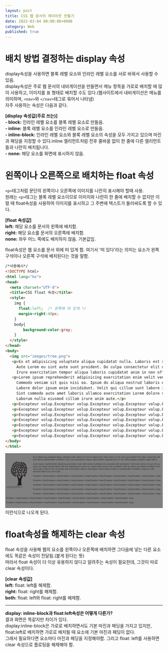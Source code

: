 ```yaml
---
layout: post
title: CSS 웹 문서의 레이아웃 만들기
date: 2022-03-04 00:00:00+0900
category: Web
published: true
---
```


# 배치 방법 결정하는 display 속성 
display속성을 사용하면 블록 레벨 요소와 인라인 레벨 요소를 서로 바꿔서 사용할 수 있음.  
display속성은 주로 웹 문서의 내비게이션을 만들면서 메뉴 항목을 가로로 배치할 때 많이 사용하고, 이미지를 표 형태로 배치할 수도 있다.(웹사이트에서 내비게이션은 메뉴를 의미하며, ```<nav>```와 ```</nav>```태그로 묶어서 나타냄)  
자주 사용하는 속성은 다음과 같다.  
>
**[display 속성값(주로 쓰는)]**  
**- block:** 인라인 레벨 요소를 블록 레벨 요소로 만들음.  
**- inline:** 블록 레벨 요소를 인라인 레벨 요소로 만들음.  
**- inline-block:** 인라인 레벨 요소와 블록 레벨 요소의 속성을 모두 가지고 있으며 마진과 패딩을 지정할 수 있다.inline 엘리먼트처럼 전후 줄바꿈 없이 한 줄에 다른 엘리먼트들과 나란히 배치됩니다.   
**- none:** 해당 요소를 화면에 표시하지 않음.  

# 왼쪽이나 오른쪽으로 배치하는 float 속성
```<p>```태그처럼 문단의 왼쪽이나 오른쪽에 이미지를 나란히 표시해야 할때 사용.  
원래는 ```<p>```태그는 블록 레벨 요소이므로 이미지와 나란히 한 줄에 배치할 수 없지만 이럴 때 float속성을 사용하여 이미지를 표시하고 그 주변에 텍스트가 둘러싸도록 할 수 있다.  
>
**[float 속성값]**  
**left:** 해당 요소를 문서의 왼쪽에 배치함.  
**right:** 해당 요소를 문서의 오른쪽에 배치함.  
**none:** 좌우 어느 쪽에도 배치하지 않음. 기본값임.  

float속성은 웹 요소를 문서 위에 떠 있게 함. 여기서 '떠 있다'라는 의미는 요소가 왼쪽 구석이나 오른쪽 구석에 배치된다는 것을 말함.  
```html
/*사용예시*/
<!DOCTYPE html>
<html lang="ko">
<head>
  <meta charset="UTF-8">
  <title>CSS float 속성</title>
  <style>
    img {
      float:left;  /* 왼쪽에 떠 있게 */
      margin-right:40px;
    }
    body{
        background-color:gray;
    }
  </style>
</head>
<body>
  <img src="images/tree.png">
   <p>Ex et adipisicing voluptate aliqua cupidatat nulla. Laboris est sint sit aliqua enim. 
     Aute Lorem eu sint aute sunt proident. Do culpa consectetur elit duis laboris reprehenderit incididunt nulla. 
     Irure exercitation tempor aliqua laboris cupidatat anim in non officia aliquip excepteur fugiat labore.</p>
   <p>Lorem ipsum reprehenderit adipisicing exercitation enim velit veniam incididunt sit consectetur elit exercitation. 
     Commodo veniam sit quis nisi ea. Ipsum do aliqua nostrud laboris elit duis adipisicing id Lorem qui. 
     Labore dolor ipsum enim incididunt. Velit qui cillum sunt labore incididunt duis aute Lorem nulla et. 
     Sint commodo aute amet laboris ullamco exercitation Lorem dolore veniam ut reprehenderit incididunt. 
     Laborum nulla eiusmod cillum irure anim aute.</p>
   <p>Excepteur volup.Excepteur volup.Excepteur volup.Excepteur volup.Excepteur volup.Excepteur volup.Excepteur volup.Excepteur volup.Excepteur volup.</p>
   <p>Excepteur volup.Excepteur volup.Excepteur volup.Excepteur volup.Excepteur volup.Excepteur volup.Excepteur volup.Excepteur volup.Excepteur volup.</p>
   <p>Excepteur volup.Excepteur volup.Excepteur volup.Excepteur volup.Excepteur volup.Excepteur volup.Excepteur volup.Excepteur volup.Excepteur volup.</p>
   <p>Excepteur volup.Excepteur volup.Excepteur volup.Excepteur volup.Excepteur volup.Excepteur volup.Excepteur volup.Excepteur volup.Excepteur volup.</p>
   <p>Excepteur volup.Excepteur volup.Excepteur volup.Excepteur volup.Excepteur volup.Excepteur volup.Excepteur volup.Excepteur volup.Excepteur volup.</p>
   <p>Excepteur volup.Excepteur volup.Excepteur volup.Excepteur volup.Excepteur volup.Excepteur volup.Excepteur volup.Excepteur volup.Excepteur volup.</p>
   <p>Excepteur volup.Excepteur volup.Excepteur volup.Excepteur volup.Excepteur volup.Excepteur volup.Excepteur volup.Excepteur volup.Excepteur volup.</p>
</body>
</html>
```
![float예시](\images\css\float.png)  
이런식으로 나오게 된다.

# float속성을 해제하는 clear 속성
float 속성을 사용해 웹의 요소를 왼쪽이나 오른쪽에 배치하면 그다음에 넣는 다른 요소에도 똑같은 속성이 전달됨.(붙게 된다는 뜻)  
따라서 float 속성이 더 이상 유용하지 않다고 알려주는 속성이 필요한데, 그것이 따로 clear 속성이다.  
>
**[clear 속성값]**  
**left:** float: left를 해제함.  
**right:** float: right를 해제함.  
**both:** float: left와 float: right를 해제함.  

---
>
**display: inline-block과 float:left속성은 어떻게 다른가?**  
결과 화면은 똑같지만 차이가 있다.  
display:inline-block은 가로로 배치하면서도 기본 마진과 패딩을 가지고 있지만, float:left로 배치하면 가로로 배치될 때 요소에 기본 마진과 패딩이 없다.  
그래서 필요하다면 요소마다 마진과 패딩을 지정해야함. 그리고 float: left를 사용하면 clear 속성으로 플로팅을 해제해야 함.  


